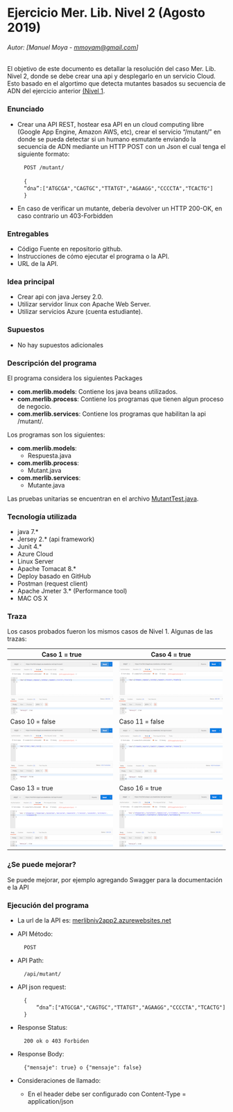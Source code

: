 # Ejercicio Mer. Lib. Nivel 2 (Agosto 2019)
###### Autor: [Manuel Moya - mmoyam@gmail.com]
El objetivo de este documento es detallar la resolución del caso Mer. Lib. Nivel 2, donde se debe crear una api y desplegarlo en un servicio Cloud. Esto basado en el algortimo que detecta mutantes basados su secuencia de ADN del ejercicio anterior [(Nivel 1](https://github.com/manumoya/MerLibNiv1/).

### Enunciado

* Crear una API REST, hostear esa API en un cloud computing libre (Google App Engine, Amazon AWS, etc), crear el servicio “/mutant/” en donde se pueda detectar si un humano esmutante enviando la secuencia de ADN mediante un HTTP POST con un Json el cual tenga el siguiente formato:

		POST /mutant/
		
		{
		“dna”:["ATGCGA","CAGTGC","TTATGT","AGAAGG","CCCCTA","TCACTG"]
		}

* En caso de verificar un mutante, debería devolver un HTTP 200-OK, en caso contrario un 403-Forbidden

### Entregables

* Código Fuente en repositorio github.
* Instrucciones de cómo ejecutar el programa o la API. 
* URL de la API.

### Idea principal

* Crear api con java Jersey 2.0.
* Utilizar servidor linux con Apache Web Server.
* Utilizar servicios Azure (cuenta estudiante).

### Supuestos
* No hay supuestos adicionales

### Descripción del programa

El programa considera los siguientes Packages

* **com.merlib.models**: Contiene los java beans utilizados.
* **com.merlib.process**: Contiene los programas que tienen algun proceso de negocio.
* **com.merlib.services**: Contiene los programas que habilitan la api /mutant/.

Los programas son los siguientes:

* **com.merlib.models**: 
	* Respuesta.java
* **com.merlib.process**: 
	* Mutant.java
* **com.merlib.services**: 
	* Mutante.java

Las pruebas unitarias se encuentran en el archivo [MutantTest.java](https://github.com/manumoya/MerLibNiv2/tree/master/src/test/java/com/merlib/process/MutantTest.java).


### Tecnología utilizada
* java 7.*
* Jersey 2.* (api framework)
* Junit 4.*
* Azure Cloud
* Linux Server
* Apache Tomacat 8.*
* Deploy basado en GitHub
* Postman (request client)
* Apache Jmeter 3.* (Performance tool)
* MAC OS X 	

### Traza
Los casos probados fueron los mismos casos de Nivel 1. Algunas de las trazas:

|Caso 1 = true | Caso 4 = true |
|---|---|
| ![](img/traza_caso1.png) | ![](img/traza_caso4.png) | 
| Caso 10 = false | Caso 11 = false |  
|![](img/traza_caso10.png) | ![](img/traza_caso11.png) |
|Caso 13 = true | Caso 16 = true | 
|![](img/traza_caso13.png) | ![](img/traza_caso16.png) | 
 

### ¿Se puede mejorar?

Se puede mejorar, por ejemplo agregando Swagger para la documentación e la API

### Ejecución del programa

* La url de la API es: [merlibniv2app2.azurewebsites.net](https://merlibniv2app2.azurewebsites.net/)
* API Método: 
		
		POST
		
* API Path:
 
		/api/mutant/


* API json request:

		{
			“dna”:["ATGCGA","CAGTGC","TTATGT","AGAAGG","CCCCTA","TCACTG"]
		}
		
* Response Status:

		200 ok o 403 Forbiden
		
* Response Body:

		{"mensaje": true} o {"mensaje": false}		
	
* Consideraciones de llamado:
	* En el header debe ser configurado con Content-Type = application/json